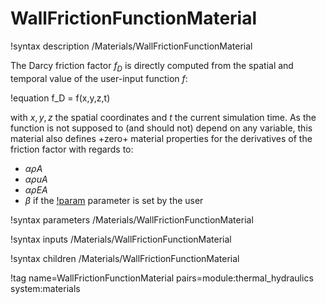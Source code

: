 # WallFrictionFunctionMaterial

!syntax description /Materials/WallFrictionFunctionMaterial

The Darcy friction factor $f_D$ is directly computed from the spatial and temporal value of the user-input function $f$:

!equation
f_D = f(x,y,z,t)

with $x,y,z$ the spatial coordinates and $t$ the current simulation time.
As the function is not supposed to (and should not) depend on any variable,
this material also defines +zero+ material properties for the derivatives of the friction factor with regards to:

- $\alpha \rho A$
- $\alpha \rho u A$
- $\alpha \rho E A$
- $\beta$ if the [!param](/Materials/WallFrictionFunctionMaterial/beta) parameter is set by the user

!syntax parameters /Materials/WallFrictionFunctionMaterial

!syntax inputs /Materials/WallFrictionFunctionMaterial

!syntax children /Materials/WallFrictionFunctionMaterial

!tag name=WallFrictionFunctionMaterial pairs=module:thermal_hydraulics system:materials
